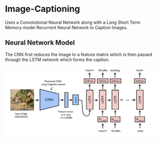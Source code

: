 # Image-Captioning

Uses a Convolutional Neural Network along with a Long Short Term Memory model Recurrent Neural Network to Caption Images.

## Neural Network Model 

The CNN first reduces the image to a feature matrix which is then passed through the LSTM network which forms the caption.

<p align="center">
<img src="https://github.com/crypto-code/Image-Captioning/blob/master/assets/model.png" align="middle" />   </p>

